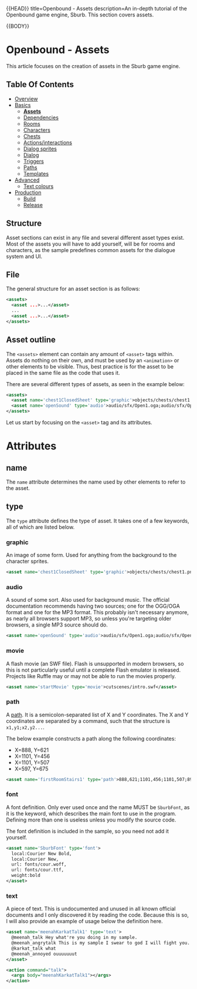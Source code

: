 {{HEAD}}
title=Openbound - Assets
description=An in-depth tutorial of the Openbound game engine, Sburb. This section covers assets.

{{BODY}}

# Openbound - Assets

This article focuses on the creation of assets in the Sburb game engine.

## Table Of Contents

-   [Overview](/openbound-overview)
-   [Basics](/openbound-basics)
    -   [**Assets**](/openbound-assets)
    -   [Dependencies](/openbound-dependencies)
    -   [Rooms](/openbound-rooms)
    -   [Characters](/openbound-characters)
    -   [Chests](/openbound-chests)
    -   [Actions/interactions](/openbound-actions)
    -   [Dialog sprites](/openbound-dialog-sprites)
    -   [Dialog](/openbound-dialog)
    -   [Triggers](/openbound-triggers)
    -   [Paths](/openbound-paths)
    -   [Templates](/openbound-templates)
-   [Advanced](/openbound-advanced)
    -   [Text colours](/openbound-text-colours)
-   [Production](/openbound-production)
    -   [Build](/openbound-build)
    -   [Release](openbound-release)

## Structure

Asset sections can exist in any file and several different asset types exist. Most of the assets you will have to add yourself, will be for rooms and characters, as the sample predefines common assets for the dialogue system and UI.

## File

The general structure for an asset section is as follows:

```xml
<assets>
  <asset ...>...</asset>
  ...
  <asset ...>...</asset>
</assets>
```

## Asset outline

The `<assets>` element can contain any amount of `<asset>` tags within. Assets do nothing on their own, and must be used by an `<animation>` or other elements to be visible. Thus, best practice is for the asset to be placed in the same file as the code that uses it.

There are several different types of assets, as seen in the example below:

```xml
<assets>
  <asset name='chest1ClosedSheet' type='graphic'>objects/chests/chest1.png</asset>
  <asset name='openSound' type='audio'>audio/sfx/Open1.oga;audio/sfx/Open1.mp3</asset>
</assets>
```

Let us start by focusing on the `<asset>` tag and its attributes.

# Attributes

## name

The `name` attribute determines the name used by other elements to refer to the asset.

## type

The `type` attribute defines the type of asset. It takes one of a few keywords, all of which are listed below.

### graphic

An image of some form. Used for anything from the background to the character sprites.

```xml
<asset name='chest1ClosedSheet' type='graphic'>objects/chests/chest1.png</asset>
```

### audio

A sound of some sort. Also used for background music.
The official documentation recommends having two sources; one for the OGG/OGA format and one for the MP3 format. This probably isn't necessary anymore, as nearly all browsers support MP3, so unless you're targeting older browsers, a single MP3 source should do.

```xml
<asset name='openSound' type='audio'>audio/sfx/Open1.oga;audio/sfx/Open1.mp3</asset>
```

### movie

A flash movie (an SWF file). Flash is unsupported in modern browsers, so this is not particularly useful until a complete Flash emulator is released. Projects like Ruffle may or may not be able to run the movies properly.

```xml
<asset name='startMovie' type='movie'>cutscenes/intro.swf</asset>
```

### path

A [path](/openbound-paths). It is a semicolon-separated list of X and Y coordinates. The X and Y coordinates are separated by a command, such that the structure is `x1,y1;x2,y2...`.

The below example constructs a path along the following coordinates:

-   X=888, Y=621
-   X=1101, Y=456
-   X=1101, Y=507
-   X=597, Y=675

```xml
<asset name='firstRoomStairs1' type='path'>888,621;1101,456;1101,507;897,675</asset>
```

### font

A font definition. Only ever used once and the name MUST be `SburbFont`, as it is the keyword, which describes the main font to use in the program. Defining more than one is useless unless you modify the source code.

The font definition is included in the sample, so you need not add it yourself.

```xml
<asset name='SburbFont' type='font'>
  local:Courier New Bold,
  local:Courier New,
  url: fonts/cour.woff,
  url: fonts/cour.ttf,
  weight:bold
</asset>
```

### text

A piece of text. This is undocumented and unused in all known official documents and I only discovered it by reading the code. Because this is so, I will also provide an example of usage below the definition here.

```xml
<asset name='meenahKarkatTalk1' type='text'>
  @meenah_talk Hey what're you doing in my sample.
  @meenah_angrytalk This is my sample I swear to god I will fight you. Get out. Get ouuuuuut.
  @karkat_talk what
  @meenah_annoyed ouuuuuuut
</asset>
```

```xml
<action command="talk">
  <args body="meenahKarkatTalk1"></args>
</action>
```
